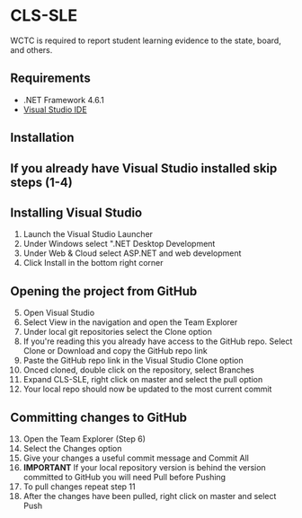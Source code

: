 # CLS-SLE
WCTC is required to report student learning evidence to the state, board, and others.

## Requirements

* .NET Framework 4.6.1
* [Visual Studio IDE](https://visualstudio.microsoft.com/)

## Installation

## If you already have Visual Studio installed skip steps (1-4)
## Installing Visual Studio
1. Launch the Visual Studio Launcher
2. Under Windows select ".NET Desktop Development
3. Under Web & Cloud select ASP.NET and web development
4. Click Install in the bottom right corner
## Opening the project from GitHub
5. Open Visual Studio
6. Select View in the navigation and open the Team Explorer
7. Under local git repositories select the Clone option
8. If you're reading this you already have access to the GitHub repo. Select Clone or Download and copy the GitHub repo link
9. Paste the GitHub repo link in the Visual Studio Clone option
10. Onced cloned, double click on the repository, select Branches
11. Expand CLS-SLE, right click on master and select the pull option
12. Your local repo should now be updated to the most current commit
## Committing changes to GitHub
13. Open the Team Explorer (Step 6)
14. Select the Changes option
15. Give your changes a useful commit message and Commit All
16. **IMPORTANT** If your local repository version is behind the version committed to GitHub you will need Pull before Pushing
17. To pull changes repeat step 11
18. After the changes have been pulled, right click on master and select Push
